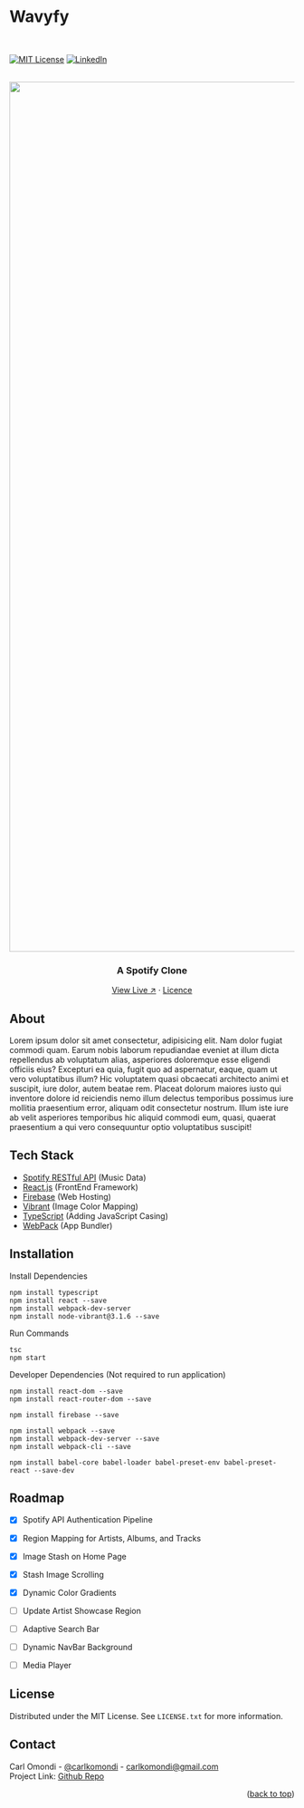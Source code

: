 


<!-- PROJECT LOGO -->
# Wavyfy
<br>

[![MIT License][license-shield]][license]
[![LinkedIn][linkedin-shield]][linkedin]

<br>

<div align="center">

  <img width="1536" alt="project" src="https://user-images.githubusercontent.com/98195031/172065375-cad90296-57a0-41af-9beb-f6a9ea199ace.png">

  <h3 align="center">A Spotify Clone</h3>

  <div align="center">
    <a target="_blank" href="https://wavyfy.web.app">View Live &#8599;</a> ·
    <a href="https://github.com/ckomondi/wordscrambler/blob/master/LICENSE.txt">Licence</a>
  </div>

</div>


## About

Lorem ipsum dolor sit amet consectetur, adipisicing elit. Nam dolor fugiat commodi quam. Earum nobis laborum repudiandae eveniet at illum dicta repellendus ab voluptatum alias, asperiores doloremque esse eligendi officiis eius? Excepturi ea quia, fugit quo ad aspernatur, eaque, quam ut vero voluptatibus illum? Hic voluptatem quasi obcaecati architecto animi et suscipit, iure dolor, autem beatae rem. Placeat dolorum maiores iusto qui inventore dolore id reiciendis nemo illum delectus temporibus possimus iure mollitia praesentium error, aliquam odit consectetur nostrum. Illum iste iure ab velit asperiores temporibus hic aliquid commodi eum, quasi, quaerat praesentium a qui vero consequuntur optio voluptatibus suscipit!


## Tech Stack

* [Spotify RESTful API](https://developer.spotify.com/documentation/web-api) (Music Data)
* [React.js](https://reactjs.org/) (FrontEnd Framework)
* [Firebase](https://firebase.google.com/) (Web Hosting)
* [Vibrant](https://jariz.github.io/vibrant.js/) (Image Color Mapping)
* [TypeScript](https://www.typescriptlang.org/) (Adding JavaScript Casing)
* [WebPack](https://webpack.js.org/) (App Bundler)



## Installation

Install Dependencies
```
npm install typescript
npm install react --save
npm install webpack-dev-server
npm install node-vibrant@3.1.6 --save
```

Run Commands
``` 
tsc
npm start
```

Developer Dependencies (Not required to run application)
```
npm install react-dom --save
npm install react-router-dom --save

npm install firebase --save

npm install webpack --save
npm install webpack-dev-server --save
npm install webpack-cli --save

npm install babel-core babel-loader babel-preset-env babel-preset-react --save-dev
```


## Roadmap

- [x] Spotify API Authentication Pipeline
- [x] Region Mapping for Artists, Albums, and Tracks
- [x] Image Stash on Home Page
- [x] Stash Image Scrolling
- [x] Dynamic Color Gradients
- [ ] Update Artist Showcase Region
- [ ] Adaptive Search Bar
- [ ] Dynamic NavBar Background
- [ ] Media Player



## License
Distributed under the MIT License. See `LICENSE.txt` for more information.


## Contact

Carl Omondi - [@carlkomondi](https://www.linkedin.com/in/carlko/) - carlkomondi@gmail.com <br>
Project Link: [Github Repo](https://github.com/ckomondi/wavyfy)


<p align="right">(<a href="#top">back to top</a>)</p>


<!-- MARKDOWN LINKS & IMAGES -->
[license-shield]: https://img.shields.io/github/license/othneildrew/Best-README-Template.svg?style=for-the-badge
[license]: https://github.com/ckomondi/template-react-app/blob/master/LICENSE.txt

[linkedin-shield]: https://img.shields.io/badge/-LinkedIn-black.svg?style=for-the-badge&logo=linkedin&colorB=555
[linkedin]: https://www.linkedin.com/in/carlko/



